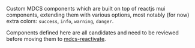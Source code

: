 Custom MDCS components which are built on top of reactjs mui components, extending them with various options, most notably (for now) extra colors: `success`, `info`, `warning`, `danger`.

Components defined here are all candidates and need to be reviewed before moving them to [mdcs-reactivate](https://github.com/MDCStudio/reactivate).
